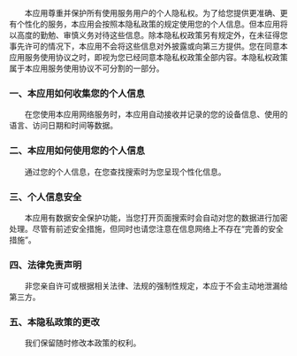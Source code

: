 　　本应用尊重并保护所有使用服务用户的个人隐私权。为了给您提供更准确、更有个性化的服务，本应用会按照本隐私政策的规定使用您的个人信息。但本应用将以高度的勤勉、审慎义务对待这些信息。除本隐私权政策另有规定外，在未征得您事先许可的情况下，本应用不会将这些信息对外披露或向第三方提供。您在同意本应用服务使用协议之时，即视为您已经同意本隐私权政策全部内容。本隐私权政策属于本应用服务使用协议不可分割的一部分。

### 一、本应用如何收集您的个人信息

　　在您使用本应用网络服务时，本应用自动接收并记录的您的设备信息、使用的语言、访问日期和时间等数据。

### 二、本应用如何使用您的个人信息

　　通过您的个人信息，在您查找搜索时为您呈现个性化信息。

### 三、个人信息安全

　　本应用有数据安全保护功能，当您打开页面搜索时会自动对您的数据进行加密处理。尽管有前述安全措施，但同时也请您注意在信息网络上不存在“完善的安全措施”。

### 四、法律免责声明

　　非您亲自许可或根据相关法律、法规的强制性规定，本应于不会主动地泄漏给第三方。

### 五、本隐私政策的更改

　　我们保留随时修改本政策的权利。
